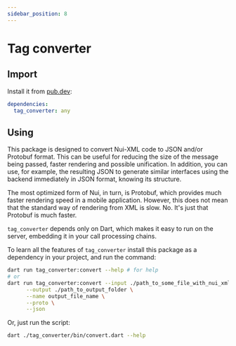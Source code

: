 ```yaml
---
sidebar_position: 8
---
```


# Tag converter

## Import

Install it from [pub.dev](https://pub.dev/packages/tag_converter):

```yaml
dependencies:
  tag_converter: any
```

## Using

This package is designed to convert Nui-XML code to JSON and/or Protobuf format. This can be useful for reducing the size of the message being passed, faster rendering and possible unification. In addition, you can use, for example, the resulting JSON to generate similar interfaces using the backend immediately in JSON format, knowing its structure.

The most optimized form of Nui, in turn, is Protobuf, which provides much faster rendering speed in a mobile application. However, this does not mean that the standard way of rendering from XML is slow. No. It's just that Protobuf is much faster.

`tag_converter` depends only on Dart, which makes it easy to run on the server, embedding it in your call processing chains.

To learn all the features of `tag_converter` install this package as a dependency in your project, and run the command:

```bash
dart run tag_converter:convert --help # for help
# or
dart run tag_converter:convert --input ./path_to_some_file_with_nui_xml.html \
      --output ./path_to_output_folder \
      --name output_file_name \
      --proto \
      --json
```

Or, just run the script:

```bash
dart ./tag_converter/bin/convert.dart --help
```